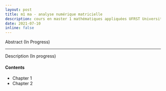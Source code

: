 ```yaml
---
layout: post
title: m1 ma - analyse numérique matricielle
description: cours en master 1 mathématiques appliquées UFRST Université Le Havre Normandie
date: 2021-07-10
inline: false
---
```


Abstract (In Progress)

***

Description (In progress)

#### Contents
* Chapter 1
* Chapter 2 
